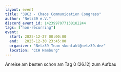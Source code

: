 ```yaml
---
layout: event
title: "39C3 - Chaos Communication Congress"
author: "Netz39 e.V."
discord_event_id: 1423997077138182244
tags: ["non-recurring"]
event:
  start: 2025-12-27 00:00:00 
  end:   2025-12-30 23:45:00 
  organizer: "Netz39 Team <kontakt@netz39.de>" 
  location: "CCH Hamburg"
---
```

Anreise am besten schon am Tag 0 (26.12) zum Aufbau
<!-- event imported from discord manual changes may be overwritten -->
<!-- event imported from discord manual changes may be overwritten -->